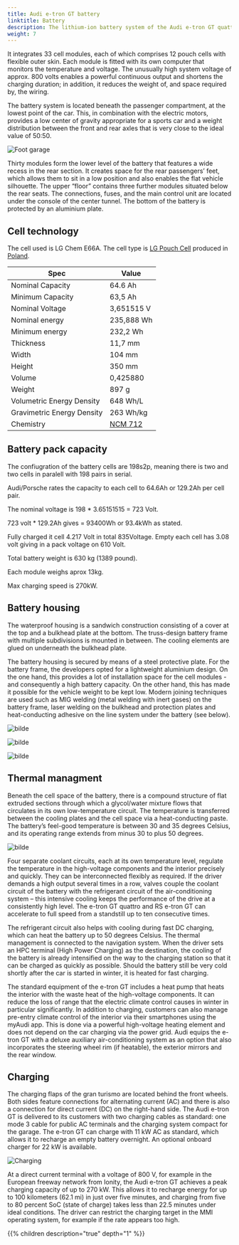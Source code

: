 ```yaml
---
title: Audi e-tron GT battery
linktitle: Battery
description: The lithium-ion battery system of the Audi e-tron GT quattro and the RS e-tron GT can store 83,7 kWh of energy net (93,400 kWh gross).
weight: 7
---
```

 It integrates 33 cell modules, each of which comprises 12 pouch cells with flexible outer skin. Each module is fitted with its own computer that monitors the temperature and voltage. The unusually high system voltage of approx. 800 volts enables a powerful continuous output and shortens the charging duration; in addition, it reduces the weight of, and space required by, the wiring.

The battery system is located beneath the passenger compartment, at the lowest point of the car. This, in combination with the electric motors, provides a low center of gravity appropriate for a sports car and a weight distribution between the front and rear axles that is very close to the ideal value of 50:50.

![Foot garage](battery5.jpg "Battery with foot garage for rear passengers")

 Thirty modules form the lower level of the battery that features a wide recess in the rear section. It creates space for the rear passengers’ feet, which allows them to sit in a low position and also enables the flat vehicle silhouette. The upper “floor” contains three further modules situated below the rear seats. The connections, fuses, and the main control unit are located under the console of the center tunnel. The bottom of the battery is protected by an aluminium plate.

## Cell technology

The cell used is LG Chem E66A. The cell type is [LG Pouch Cell](https://www.youtube.com/watch?v=Q2Lczd7MjGc) produced in [Poland](https://www.google.no/maps/search/lg+chem+poland/@51.0183429,16.8906359,995m/data=!3m1!1e3).

|Spec | Value |
|-----|------|
| Nominal Capacity |64.6 Ah |
| Minimum Capacity | 63,5 Ah |
| Nominal Voltage | 3,651515 V |
| Nominal energy | 235,888 Wh |
| Minimum energy| 232,2 Wh |
| Thickness|  11,7 mm |
| Width | 104 mm |
| Height | 350 mm |
| Volume | 0,425880 |
| Weight | 897 g |
| Volumetric Energy Density | 648 Wh/L |
| Gravimetric Energy Density | 263 Wh/kg |
| Chemistry | [NCM 712](https://en.wikipedia.org/wiki/Lithium-ion_battery) |

## Battery pack capacity

The confiugration of the battery cells are 198s2p, meaning there is two and two cells in paralell with 198 pairs in serial.

Audi/Porsche rates the capacity to each cell to 64.6Ah or 129.2Ah per cell pair.

The nominal voltage is 198 * 3.65151515 = 723 Volt.

723 volt * 129.2Ah gives = 93400Wh or 93.4kWh as stated.

Fully charged it cell 4.217 Volt in total 835Voltage. Empty each cell has 3.08 volt giving in a pack voltage on 610 Volt.

Total battery weight is 630 kg (1389 pound).

Each module weighs aprox 13kg.

Max charging speed is 270kW.

## Battery housing

The waterproof housing is a sandwich construction consisting of a cover at the top and a bulkhead plate at the bottom. The truss-design battery frame with multiple subdivisions is mounted in between. The cooling elements are glued on underneath the bulkhead plate.

The battery housing is secured by means of a steel protective plate. For the battery frame, the developers opted for a lightweight aluminium design. On the one hand, this provides a lot of installation space for the cell modules - and consequently a high battery capacity. On the other hand, this has made it possible for the vehicle weight to be kept low. Modern joining techniques are used such as MIG welding (metal welding with inert gases) on the battery frame, laser welding on the bulkhead and protection plates and heat-conducting adhesive on the line system under the battery (see below).

![bilde](battery3.jpg "Audi e-tron GT battery pack")


![bilde](battery1.jpg "Audi e-tron GT battery pack")

![bilde](battery2.jpg "Audi e-tron GT battery pack")

## Thermal managment

Beneath the cell space of the battery, there is a compound structure of flat extruded sections through which a glycol/water mixture flows that circulates in its own low-temperature circuit. The temperature is transferred between the cooling plates and the cell space via a heat-conducting paste. The battery’s feel-good temperature is between 30 and 35 degrees Celsius, and its operating range extends from minus 30 to plus 50 degrees.

![bilde](battery4.jpg "Audi e-tron GT battery cooling circuits")

Four separate coolant circuits, each at its own temperature level, regulate the temperature in the high-voltage components and the interior precisely and quickly. They can be interconnected flexibly as required. If the driver demands a high output several times in a row, valves couple the coolant circuit of the battery with the refrigerant circuit of the air-conditioning system – this intensive cooling keeps the performance of the drive at a consistently high level. The e-tron GT quattro and RS e-tron GT can accelerate to full speed from a standstill up to ten consecutive times.

The refrigerant circuit also helps with cooling during fast DC charging, which can heat the battery up to 50 degrees Celsius. The thermal management is connected to the navigation system. When the driver sets an HPC terminal (High Power Charging) as the destination, the cooling of the battery is already intensified on the way to the charging station so that it can be charged as quickly as possible. Should the battery still be very cold shortly after the car is started in winter, it is heated for fast charging.

The standard equipment of the e-tron GT includes a heat pump that heats the interior with the waste heat of the high-voltage components. It can reduce the loss of range that the electric climate control causes in winter in particular significantly. In addition to charging, customers can also manage pre-entry climate control of the interior via their smartphones using the myAudi app. This is done via a powerful high-voltage heating element and does not depend on the car charging via the power grid. Audi equips the e-tron GT with a deluxe auxiliary air-conditioning system as an option that also incorporates the steering wheel rim (if heatable), the exterior mirrors and the rear window.

## Charging

The charging flaps of the gran turismo are located behind the front wheels. Both sides feature connections for alternating current (AC) and there is also a connection for direct current (DC) on the right-hand side. The Audi e-tron GT is delivered to its customers with two charging cables as standard: one mode 3 cable for public AC terminals and the charging system compact for the garage. The e-tron GT can charge with 11 kW AC as standard, which allows it to recharge an empty battery overnight. An optional onboard charger for 22 kW is available.

![Charging](charging.jpg "Audi e-tron GT chan charge with up to 270kW")

At a direct current terminal with a voltage of 800 V, for example in the European freeway network from Ionity, the Audi e-tron GT achieves a peak charging capacity of up to 270 kW. This allows it to recharge energy for up to 100 kilometers (62.1 mi) in just over five minutes, and charging from five to 80 percent SoC (state of charge) takes less than 22.5 minutes under ideal conditions. The driver can restrict the charging target in the MMI operating system, for example if the rate appears too high.

{{% children description="true" depth="1" %}}
